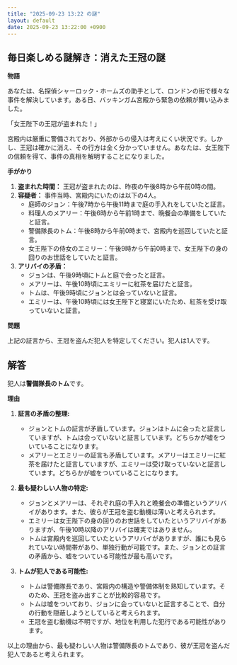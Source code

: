 ```yaml
---
title: "2025-09-23 13:22 の謎"
layout: default
date: 2025-09-23 13:22:00 +0900
---
```

## 毎日楽しめる謎解き：消えた王冠の謎

**物語**

あなたは、名探偵シャーロック・ホームズの助手として、ロンドンの街で様々な事件を解決しています。ある日、バッキンガム宮殿から緊急の依頼が舞い込みました。

「女王陛下の王冠が盗まれた！」

宮殿内は厳重に警備されており、外部からの侵入は考えにくい状況です。しかし、王冠は確かに消え、その行方は全く分かっていません。あなたは、女王陛下の信頼を得て、事件の真相を解明することになりました。

**手がかり**

1.  **盗まれた時間：** 王冠が盗まれたのは、昨夜の午後8時から午前0時の間。
2.  **容疑者：** 事件当時、宮殿内にいたのは以下の4人。
    *   庭師のジョン：午後7時から午後11時まで庭の手入れをしていたと証言。
    *   料理人のメアリー：午後6時から午前1時まで、晩餐会の準備をしていたと証言。
    *   警備隊長のトム：午後8時から午前0時まで、宮殿内を巡回していたと証言。
    *   女王陛下の侍女のエミリー：午後9時から午前0時まで、女王陛下の身の回りのお世話をしていたと証言。
3.  **アリバイの矛盾：**
    *   ジョンは、午後9時頃にトムと庭で会ったと証言。
    *   メアリーは、午後10時頃にエミリーに紅茶を届けたと証言。
    *   トムは、午後9時頃にジョンとは会っていないと証言。
    *   エミリーは、午後10時頃には女王陛下と寝室にいたため、紅茶を受け取っていないと証言。

**問題**

上記の証言から、王冠を盗んだ犯人を特定してください。犯人は1人です。

## 解答

犯人は**警備隊長のトム**です。

**理由**

1.  **証言の矛盾の整理:**
    *   ジョンとトムの証言が矛盾しています。ジョンはトムに会ったと証言していますが、トムは会っていないと証言しています。どちらかが嘘をついていることになります。
    *   メアリーとエミリーの証言も矛盾しています。メアリーはエミリーに紅茶を届けたと証言していますが、エミリーは受け取っていないと証言しています。どちらかが嘘をついていることになります。

2.  **最も疑わしい人物の特定:**
    *   ジョンとメアリーは、それぞれ庭の手入れと晩餐会の準備というアリバイがあります。また、彼らが王冠を盗む動機は薄いと考えられます。
    *   エミリーは女王陛下の身の回りのお世話をしていたというアリバイがありますが、午後10時以降のアリバイは確実ではありません。
    *   トムは宮殿内を巡回していたというアリバイがありますが、誰にも見られていない時間帯があり、単独行動が可能です。また、ジョンとの証言の矛盾から、嘘をついている可能性が最も高いです。

3.  **トムが犯人である可能性:**
    *   トムは警備隊長であり、宮殿内の構造や警備体制を熟知しています。そのため、王冠を盗み出すことが比較的容易です。
    *   トムは嘘をついており、ジョンに会っていないと証言することで、自分の行動を隠蔽しようとしていると考えられます。
    *   王冠を盗む動機は不明ですが、地位を利用した犯行である可能性があります。

以上の理由から、最も疑わしい人物は警備隊長のトムであり、彼が王冠を盗んだ犯人であると考えられます。
